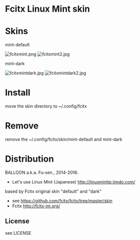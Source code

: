 # Fcitx Linux Mint skin

# Skins

mint-default

![fcitxmint.png](https://cdn.scrot.moe/images/2016/06/09/fcitxmint.png)
![fcitxmint2.jpg](https://cdn.scrot.moe/images/2016/06/09/fcitxmint2.jpg)

mint-dark

![fcitxmintdark.jpg](https://cdn.scrot.moe/images/2016/06/09/fcitxmintdark.jpg)
![fcitxmintdark2.jpg](https://cdn.scrot.moe/images/2016/06/09/fcitxmintdark2.jpg)

# Install

move the skin directory to ~/.config/fcitx 

# Remove

remove the ~/.config/fcitx/skin/mint-default and mint-dark

# Distribution

BALLOON a.k.a. Fu-sen., 2014-2016.

* Let's use Linux Mint (Japanese) http://linuxmintjp.jimdo.com/

based by Fcitx original skin "default" and "dark"

* see https://github.com/fcitx/fcitx/tree/master/skin
* Fcitx http://fcitx-im.org/

## License

see LICENSE

